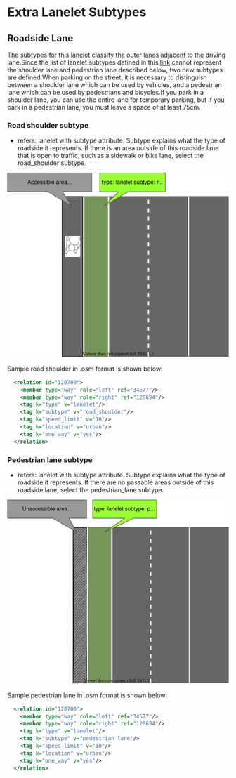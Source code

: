 # Extra Lanelet Subtypes

## Roadside Lane

The subtypes for this lanelet classify the outer lanes adjacent to the driving lane.Since the list of lanelet subtypes defined in this [link](https://github.com/fzi-forschungszentrum-informatik/Lanelet2/blob/master/lanelet2_core/doc/LaneletAndAreaTagging.md) cannot represent the shoulder lane and pedestrian lane described below, two new subtypes are defined.When parking on the street, it is necessary to distinguish between a shoulder lane which can be used by vehicles, and a pedestrian lane which can be used by pedestrians and bicycles.If you park in a shoulder lane, you can use the entire lane for temporary parking, but if you park in a pedestrian lane, you must leave a space of at least 75cm.

### Road shoulder subtype

- refers: lanelet with subtype attribute. Subtype explains what the type of roadside it represents. If there is an area outside of this roadside lane that is open to traffic, such as a sidewalk or bike lane, select the road_shoulder subtype.

![Road shoulder](road_shoulder.svg)

Sample road shoulder in .osm format is shown below:

```xml
  <relation id="120700">
    <member type="way" role="left" ref="34577"/>
    <member type="way" role="right" ref="120694"/>
    <tag k="type" v="lanelet"/>
    <tag k="subtype" v="road_shoulder"/>
    <tag k="speed_limit" v="10"/>
    <tag k="location" v="urban"/>
    <tag k="one_way" v="yes"/>
  </relation>
```

### Pedestrian lane subtype

- refers: lanelet with subtype attribute. Subtype explains what the type of roadside it represents. If there are no passable areas outside of this roadside lane, select the pedestrian_lane subtype.

![Pedestrian lane](pedestrian_lane.svg)

Sample pedestrian lane in .osm format is shown below:

```xml
  <relation id="120700">
    <member type="way" role="left" ref="34577"/>
    <member type="way" role="right" ref="120694"/>
    <tag k="type" v="lanelet"/>
    <tag k="subtype" v="pedestrian_lane"/>
    <tag k="speed_limit" v="10"/>
    <tag k="location" v="urban"/>
    <tag k="one_way" v="yes"/>
  </relation>
```
